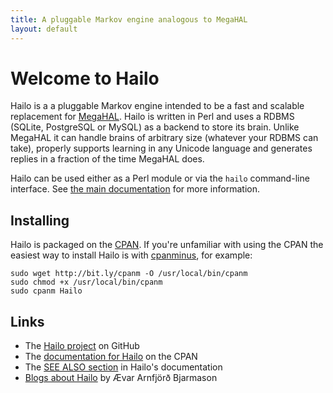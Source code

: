 ```yaml
---
title: A pluggable Markov engine analogous to MegaHAL
layout: default
---
```


# Welcome to Hailo

Hailo is a a pluggable Markov engine intended to be a fast and
scalable replacement for
[MegaHAL](http://megahal.alioth.debian.org/). Hailo is written in Perl
and uses a RDBMS (SQLite, PostgreSQL or MySQL) as a backend to store
its brain. Unlike MegaHAL it can handle brains of arbitrary size
(whatever your RDBMS can take), properly supports learning in any
Unicode language and generates replies in a fraction of the time
MegaHAL does.

Hailo can be used either as a Perl module or via the `hailo`
command-line interface. See [the main
documentation](http://search.cpan.org/dist/Hailo/lib/Hailo.pm) for
more information.

## Installing

Hailo is packaged on the [CPAN](http://search.cpan.org/). If you're
unfamiliar with using the CPAN the easiest way to install Hailo is
with
[cpanminus](http://search.cpan.org/dist/App-cpanminus/lib/App/cpanminus.pm),
for example:

    sudo wget http://bit.ly/cpanm -O /usr/local/bin/cpanm
    sudo chmod +x /usr/local/bin/cpanm
    sudo cpanm Hailo

## Links

 * The [Hailo project](http://github.com/hailo) on GitHub
 * The [documentation for Hailo](http://search.cpan.org/dist/Hailo/lib/Hailo.pm) on the CPAN
 * The [SEE ALSO section](http://search.cpan.org/dist/Hailo/lib/Hailo.pm#SEE_ALSO) in Hailo's documentation
 * [Blogs about Hailo](http://blogs.perl.org/users/aevar_arnfjor_bjarmason/hailo/) by Ævar Arnfjörð Bjarmason
